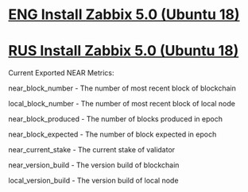 # [ENG Install Zabbix 5.0 (Ubuntu 18)](https://www.notion.so/Install-Zabbix-5-0-Ubuntu-18-6f63c1d985cb4d1ab7dc6edc3a91bafb)
# [RUS Install Zabbix 5.0 (Ubuntu 18)](https://www.notion.so/Zabbix-5-0-Ubuntu-18-04-5f93580ffde34bf4a8b3b13e1650f1a3)

Current Exported NEAR Metrics:

near_block_number - The number of most recent block of blockchain

local_block_number - The number of most recent block of local node

near_block_produced - The number of blocks produced in epoch

near_block_expected - The number of block expected in epoch

near_current_stake - The current stake of validator

near_version_build - The version build of blockchain

local_version_build - The version build of local node
